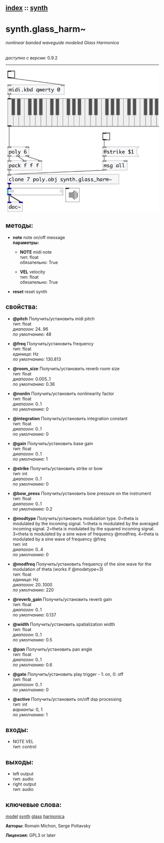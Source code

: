 [index](index.html) :: [synth](category_synth.html)
---

# synth.glass_harm~

###### nonlinear banded waveguide modeled Glass Harmonica

*доступно с версии:* 0.9.2

---




[![example](../examples/img/synth.glass_harm~.jpg)](../examples/pd/synth.glass_harm~.pd)





## методы:

* **note**
note on/off message<br>
  __параметры:__
  - **NOTE** midi note<br>
    тип: float <br>
    обязательно: True <br>

  - **VEL** velocity<br>
    тип: float <br>
    обязательно: True <br>

* **reset**
reset synth<br>




## свойства:

* **@pitch** 
Получить/установить midi pitch<br>
_тип:_ float<br>
_диапазон:_ 24..96<br>
_по умолчанию:_ 48<br>

* **@freq** 
Получить/установить frequency<br>
_тип:_ float<br>
_единица:_ Hz<br>
_по умолчанию:_ 130.813<br>

* **@room_size** 
Получить/установить reverb room size<br>
_тип:_ float<br>
_диапазон:_ 0.005..1<br>
_по умолчанию:_ 0.36<br>

* **@nonlin** 
Получить/установить nonlinearity factor<br>
_тип:_ float<br>
_диапазон:_ 0..1<br>
_по умолчанию:_ 0<br>

* **@integration** 
Получить/установить integration constant<br>
_тип:_ float<br>
_диапазон:_ 0..1<br>
_по умолчанию:_ 0<br>

* **@gain** 
Получить/установить base gain<br>
_тип:_ float<br>
_диапазон:_ 0..1<br>
_по умолчанию:_ 1<br>

* **@strike** 
Получить/установить strike or bow<br>
_тип:_ int<br>
_диапазон:_ 0..1<br>
_по умолчанию:_ 0<br>

* **@bow_press** 
Получить/установить bow pressure on the instrument<br>
_тип:_ float<br>
_диапазон:_ 0..1<br>
_по умолчанию:_ 0.2<br>

* **@modtype** 
Получить/установить modulation type. 0=theta is modulated by the incoming signal. 1=theta is
modulated by the averaged incoming signal. 2=theta is modulated by the squared
incoming signal. 3=theta is modulated by a sine wave of frequency @modfreq.
4=theta is modulated by a sine wave of frequency @freq<br>
_тип:_ int<br>
_диапазон:_ 0..4<br>
_по умолчанию:_ 0<br>

* **@modfreq** 
Получить/установить frequency of the sine wave for the modulation of theta (works if @modetype=3)<br>
_тип:_ float<br>
_единица:_ Hz<br>
_диапазон:_ 20..1000<br>
_по умолчанию:_ 220<br>

* **@reverb_gain** 
Получить/установить reverb gain<br>
_тип:_ float<br>
_диапазон:_ 0..1<br>
_по умолчанию:_ 0.137<br>

* **@width** 
Получить/установить spatialization width<br>
_тип:_ float<br>
_диапазон:_ 0..1<br>
_по умолчанию:_ 0.5<br>

* **@pan** 
Получить/установить pan angle<br>
_тип:_ float<br>
_диапазон:_ 0..1<br>
_по умолчанию:_ 0.6<br>

* **@gate** 
Получить/установить play trigger - 1: on, 0: off<br>
_тип:_ float<br>
_диапазон:_ 0..1<br>
_по умолчанию:_ 0<br>

* **@active** 
Получить/установить on/off dsp processing<br>
_тип:_ int<br>
_варианты:_ 0, 1<br>
_по умолчанию:_ 1<br>



## входы:

* NOTE VEL<br>
_тип:_ control



## выходы:

* left output<br>
_тип:_ audio
* right output<br>
_тип:_ audio



## ключевые слова:

[model](keywords/model.html)
[synth](keywords/synth.html)
[glass](keywords/glass.html)
[harmonica](keywords/harmonica.html)






**Авторы:** Romain Michon, Serge Poltavsky




**Лицензия:** GPL3 or later





